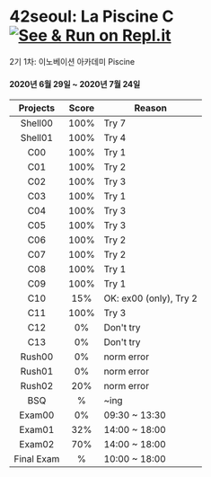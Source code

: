 # 42seoul: La Piscine C [![See & Run on Repl.it](https://repl.it/badge/github/kimkyeongnam/42seoul)](https://repl.it/github/kimkyeongnam/42seoul)
2기 1차: 이노베이션 아카데미 Piscine 

#### 2020년 6월 29일 ~ 2020년 7월 24일

|**Projects**|**Score**|**<center>Reason</center>**|
|:------:|:---:|:--------|
|Shell00|100%|Try 7|
|Shell01|100%|Try 4|
|C00|100%|Try 1|
|C01|100%|Try 2|
|C02|100%|Try 3|
|C03|100%|Try 1|
|C04|100%|Try 3|
|C05|100%|Try 3|
|C06|100%|Try 2|
|C07|100%|Try 2|
|C08|100%|Try 1|
|C09|100%|Try 1|
|C10|15%|OK: ex00 (only), Try 2|
|C11|100%|Try 3|
|C12|0%|Don't try|
|C13|0%|Don't try|
|Rush00|0%|norm error|
|Rush01|0%|norm error|
|Rush02|20%|norm error|
|BSQ|%|~ing|
|Exam00|0%|09:30 ~ 13:30|
|Exam01|32%|14:00 ~ 18:00|
|Exam02|70%|14:00 ~ 18:00|
|Final Exam|%|10:00 ~ 18:00|
